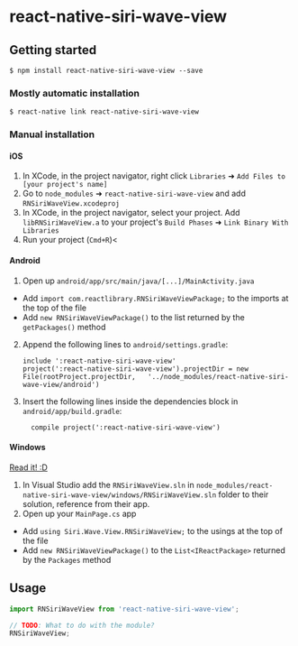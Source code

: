 
# react-native-siri-wave-view

## Getting started

`$ npm install react-native-siri-wave-view --save`

### Mostly automatic installation

`$ react-native link react-native-siri-wave-view`

### Manual installation


#### iOS

1. In XCode, in the project navigator, right click `Libraries` ➜ `Add Files to [your project's name]`
2. Go to `node_modules` ➜ `react-native-siri-wave-view` and add `RNSiriWaveView.xcodeproj`
3. In XCode, in the project navigator, select your project. Add `libRNSiriWaveView.a` to your project's `Build Phases` ➜ `Link Binary With Libraries`
4. Run your project (`Cmd+R`)<

#### Android

1. Open up `android/app/src/main/java/[...]/MainActivity.java`
  - Add `import com.reactlibrary.RNSiriWaveViewPackage;` to the imports at the top of the file
  - Add `new RNSiriWaveViewPackage()` to the list returned by the `getPackages()` method
2. Append the following lines to `android/settings.gradle`:
  	```
  	include ':react-native-siri-wave-view'
  	project(':react-native-siri-wave-view').projectDir = new File(rootProject.projectDir, 	'../node_modules/react-native-siri-wave-view/android')
  	```
3. Insert the following lines inside the dependencies block in `android/app/build.gradle`:
  	```
      compile project(':react-native-siri-wave-view')
  	```

#### Windows
[Read it! :D](https://github.com/ReactWindows/react-native)

1. In Visual Studio add the `RNSiriWaveView.sln` in `node_modules/react-native-siri-wave-view/windows/RNSiriWaveView.sln` folder to their solution, reference from their app.
2. Open up your `MainPage.cs` app
  - Add `using Siri.Wave.View.RNSiriWaveView;` to the usings at the top of the file
  - Add `new RNSiriWaveViewPackage()` to the `List<IReactPackage>` returned by the `Packages` method


## Usage
```javascript
import RNSiriWaveView from 'react-native-siri-wave-view';

// TODO: What to do with the module?
RNSiriWaveView;
```
  